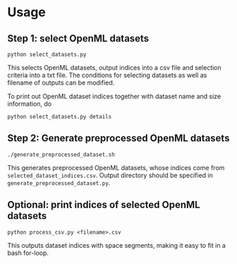 # Usage

## Step 1: select OpenML datasets

```
python select_datasets.py
```
This selects OpenML datasets, output indices into a csv file and selection criteria into a txt file. The conditions for selecting datasets as well as filename of outputs can be modified. 

To print out OpenML dataset indices together with dataset name and size information, do
```
python select_datasets.py details
```

## Step 2: Generate preprocessed OpenML datasets
```
./generate_preprocessed_dataset.sh
```
This generates preprocessed OpenML datasets, whose indices come from `selected_dataset_indices.csv`. Output directory should be specified in `generate_preprocessed_dataset.py`.


## Optional: print indices of selected OpenML datasets
```
python process_csv.py <filename>.csv
```

This outputs dataset indices with space segments, making it easy to fit in a bash for-loop. 
